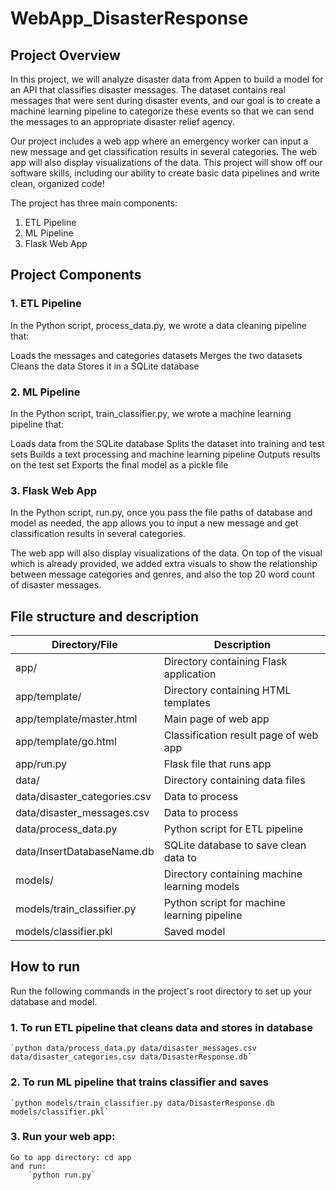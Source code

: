 # WebApp_DisasterResponse
## Project Overview

In this project, we will analyze disaster data from Appen to build a model for an API that classifies disaster messages. The dataset contains real messages that were sent during disaster events, and our goal is to create a machine learning pipeline to categorize these events so that we can send the messages to an appropriate disaster relief agency.

Our project includes a web app where an emergency worker can input a new message and get classification results in several categories. The web app will also display visualizations of the data. This project will show off our software skills, including our ability to create basic data pipelines and write clean, organized code!

The project has three main components:

1. ETL Pipeline
2. ML Pipeline
3. Flask Web App


## Project Components
### 1. ETL Pipeline
In the Python script, process_data.py, we wrote a data cleaning pipeline that:

Loads the messages and categories datasets
Merges the two datasets
Cleans the data
Stores it in a SQLite database

### 2. ML Pipeline
In the Python script, train_classifier.py, we wrote a machine learning pipeline that:

Loads data from the SQLite database
Splits the dataset into training and test sets
Builds a text processing and machine learning pipeline
Outputs results on the test set
Exports the final model as a pickle file

### 3. Flask Web App
In the Python script, run.py, once you pass the file paths of database and model as needed, the app allows you to input a new message and get classification results in several categories. 

The web app will also display visualizations of the data. On top of the visual which is already provided, we added extra visuals to show the relationship between message categories and genres, and also the top 20 word count of disaster messages.


## File structure and description

| Directory/File | Description |
| --- | --- |
| app/ | Directory containing Flask application |
| app/template/ | Directory containing HTML templates |
| app/template/master.html | Main page of web app |
| app/template/go.html | Classification result page of web app |
| app/run.py | Flask file that runs app |
| data/ | Directory containing data files |
| data/disaster_categories.csv | Data to process |
| data/disaster_messages.csv | Data to process |
| data/process_data.py | Python script for ETL pipeline |
| data/InsertDatabaseName.db | SQLite database to save clean data to |
| models/ | Directory containing machine learning models |
| models/train_classifier.py | Python script for machine learning pipeline |
| models/classifier.pkl | Saved model |


## How to run

Run the following commands in the project's root directory to set up your database and model.

### 1. To run ETL pipeline that cleans data and stores in database
    `python data/process_data.py data/disaster_messages.csv data/disaster_categories.csv data/DisasterResponse.db`
       
### 2. To run ML pipeline that trains classifier and saves
    `python models/train_classifier.py data/DisasterResponse.db models/classifier.pkl`

### 3. Run your web app: 
    Go to app directory: cd app 
    and run:
        `python run.py`
